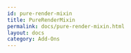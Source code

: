 ```yaml
---
id: pure-render-mixin
title: PureRenderMixin
permalink: docs/pure-render-mixin.html
layout: docs
category: Add-Ons
---
```

